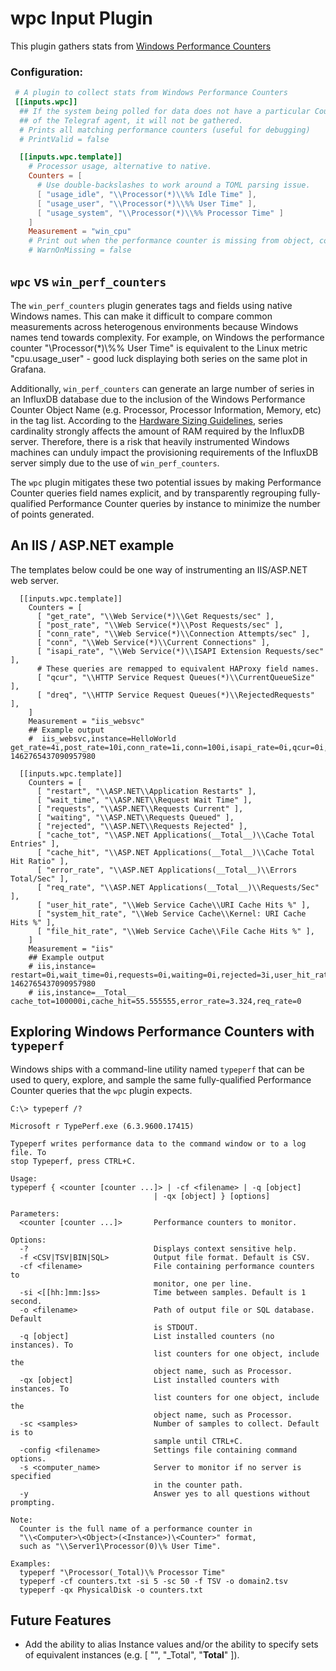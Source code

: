 # wpc Input Plugin

This plugin gathers stats from [Windows Performance Counters](https://msdn.microsoft.com/en-us/library/windows/desktop/aa373083(v=vs.85).aspx)

### Configuration:

```toml
 # A plugin to collect stats from Windows Performance Counters
 [[inputs.wpc]]
  ## If the system being polled for data does not have a particular Counter at startup 
  ## of the Telegraf agent, it will not be gathered.
  # Prints all matching performance counters (useful for debugging)
  # PrintValid = false

  [[inputs.wpc.template]]
    # Processor usage, alternative to native.
    Counters = [
      # Use double-backslashes to work around a TOML parsing issue.
      [ "usage_idle", "\\Processor(*)\\%% Idle Time" ],
      [ "usage_user", "\\Processor(*)\\%% User Time" ],
      [ "usage_system", "\\Processor(*)\\%% Processor Time" ]
    ]
    Measurement = "win_cpu"
    # Print out when the performance counter is missing from object, counter or instance.
    # WarnOnMissing = false
```

## `wpc` vs `win_perf_counters`

The `win_perf_counters` plugin generates tags and fields using native Windows names.  This can make it difficult to compare common measurements across heterogenous environments because Windows names tend towards complexity.  For example, on Windows the performance counter "\\Processor(*)\\%% User Time" is equivalent to the Linux metric "cpu.usage_user" - good luck displaying both series on the same plot in Grafana.

Additionally, `win_perf_counters` can generate an large number of series in an InfluxDB database due to the inclusion of the Windows Performance Counter Object Name (e.g. Processor, Processor Information, Memory, etc) in the tag list.  According to the [Hardware Sizing Guidelines](https://docs.influxdata.com/influxdb/v0.13/guides/hardware_sizing/#when-do-i-need-more-ram), series cardinality strongly affects the amount of RAM required by the InfluxDB server.  Therefore, there is a risk that heavily instrumented Windows machines can unduly impact the provisioning requirements of the InfluxDB server simply due to the use of `win_perf_counters`.

The `wpc` plugin mitigates these two potential issues by making Performance Counter queries field names explicit, and by transparently regrouping fully-qualified Performance Counter queries by instance to minimize the number of points generated.

## An IIS / ASP.NET example

The templates below could be one way of instrumenting an IIS/ASP.NET web server.

```
  [[inputs.wpc.template]]
    Counters = [
      [ "get_rate", "\\Web Service(*)\\Get Requests/sec" ],
      [ "post_rate", "\\Web Service(*)\\Post Requests/sec" ],
      [ "conn_rate", "\\Web Service(*)\\Connection Attempts/sec" ],
      [ "conn", "\\Web Service(*)\\Current Connections" ],
      [ "isapi_rate", "\\Web Service(*)\\ISAPI Extension Requests/sec" ],
      # These queries are remapped to equivalent HAProxy field names.
      [ "qcur", "\\HTTP Service Request Queues(*)\\CurrentQueueSize" ],
      [ "dreq", "\\HTTP Service Request Queues(*)\\RejectedRequests" ],
    ]
    Measurement = "iis_websvc"
    ## Example output
    #  iis_websvc,instance=HelloWorld get_rate=4i,post_rate=10i,conn_rate=1i,conn=100i,isapi_rate=0i,qcur=0i,dreq=0i 1462765437090957980

  [[inputs.wpc.template]]
    Counters = [
      [ "restart", "\\ASP.NET\\Application Restarts" ],
      [ "wait_time", "\\ASP.NET\\Request Wait Time" ],
      [ "requests", "\\ASP.NET\\Requests Current" ],
      [ "waiting", "\\ASP.NET\\Requests Queued" ],
      [ "rejected", "\\ASP.NET\\Requests Rejected" ],
      [ "cache_tot", "\\ASP.NET Applications(__Total__)\\Cache Total Entries" ],
      [ "cache_hit", "\\ASP.NET Applications(__Total__)\\Cache Total Hit Ratio" ],
      [ "error_rate", "\\ASP.NET Applications(__Total__)\\Errors Total/Sec" ],
      [ "req_rate", "\\ASP.NET Applications(__Total__)\\Requests/Sec" ],
      [ "user_hit_rate", "\\Web Service Cache\\URI Cache Hits %" ],
      [ "system_hit_rate", "\\Web Service Cache\\Kernel: URI Cache Hits %" ],
      [ "file_hit_rate", "\\Web Service Cache\\File Cache Hits %" ],
    ]
    Measurement = "iis"
    ## Example output
    # iis,instance= restart=0i,wait_time=0i,requests=0i,waiting=0i,rejected=3i,user_hit_rate=4.99,system_hit_rate=3.34,file_hit_rate=9.3 1462765437090957980
    # iis,instance=__Total__ cache_tot=100000i,cache_hit=55.555555,error_rate=3.324,req_rate=0
```


## Exploring Windows Performance Counters with `typeperf`

Windows ships with a command-line utility named `typeperf` that can be used to query, explore, and sample the same fully-qualified Performance Counter queries that the `wpc` plugin expects.

```Dos
C:\> typeperf /?

Microsoft r TypePerf.exe (6.3.9600.17415)

Typeperf writes performance data to the command window or to a log file. To
stop Typeperf, press CTRL+C.

Usage:
typeperf { <counter [counter ...]> | -cf <filename> | -q [object]
                                | -qx [object] } [options]

Parameters:
  <counter [counter ...]>       Performance counters to monitor.

Options:
  -?                            Displays context sensitive help.
  -f <CSV|TSV|BIN|SQL>          Output file format. Default is CSV.
  -cf <filename>                File containing performance counters to
                                monitor, one per line.
  -si <[[hh:]mm:]ss>            Time between samples. Default is 1 second.
  -o <filename>                 Path of output file or SQL database. Default
                                is STDOUT.
  -q [object]                   List installed counters (no instances). To
                                list counters for one object, include the
                                object name, such as Processor.
  -qx [object]                  List installed counters with instances. To
                                list counters for one object, include the
                                object name, such as Processor.
  -sc <samples>                 Number of samples to collect. Default is to
                                sample until CTRL+C.
  -config <filename>            Settings file containing command options.
  -s <computer_name>            Server to monitor if no server is specified
                                in the counter path.
  -y                            Answer yes to all questions without prompting.

Note:
  Counter is the full name of a performance counter in
  "\\<Computer>\<Object>(<Instance>)\<Counter>" format,
  such as "\\Server1\Processor(0)\% User Time".

Examples:
  typeperf "\Processor(_Total)\% Processor Time"
  typeperf -cf counters.txt -si 5 -sc 50 -f TSV -o domain2.tsv
  typeperf -qx PhysicalDisk -o counters.txt
```


## Future Features

- Add the ability to alias Instance values and/or the ability to specify sets of equivalent instances (e.g. [ "", "_Total", "__Total__" ]).

